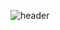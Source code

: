 
![header](https://capsule-render.vercel.app/api?type=waving&color=auto&height=300&section=header&text=Younkyum&fontSize=90)
